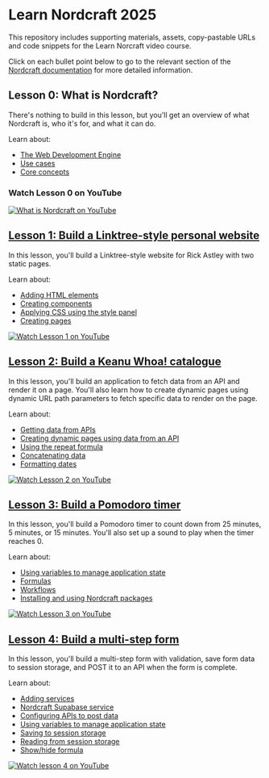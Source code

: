 # Learn Nordcraft 2025

This repository includes supporting materials, assets, copy-pastable URLs and code snippets for the Learn Norcraft video course.

Click on each bullet point below to go to the relevant section of the [Nordcraft documentation](https://docs.nordcraft.com) for more detailed information.

## Lesson 0: What is Nordcraft?

There's nothing to build in this lesson, but you'll get an overview of what Nordcraft is, who it's for, and what it can do.

Learn about:

- [The Web Development Engine](https://docs.nordcraft.com/about)
- [Use cases](https://docs.nordcraft.com/use-cases)
- [Core concepts](https://docs.nordcraft.com/use-cases)

### Watch Lesson 0 on YouTube

[![What is Nordcraft on YouTube](https://img.youtube.com/vi/rbBwuc_M8Vc/0.jpg)](https://www.youtube.com/watch?v=rbBwuc_M8Vc)

## [Lesson 1: Build a Linktree-style personal website](/lesson-1)

In this lesson, you'll build a Linktree-style website for Rick Astley with two static pages.

Learn about:

- [Adding HTML elements](https://docs.nordcraft.com/the-editor/element-tree)
- [Creating components](https://docs.nordcraft.com/components/create-a-component)
- [Applying CSS using the style panel](https://docs.nordcraft.com/styling/styles-and-layout)
- [Creating pages](https://docs.nordcraft.com/pages/create-a-page)

[![Watch Lesson 1 on YouTube](https://img.youtube.com/vi/3U0UVetAQNc/0.jpg)](https://www.youtube.com/watch?v=3U0UVetAQNc)

## [Lesson 2: Build a Keanu Whoa! catalogue](/lesson-2)

In this lesson, you'll build an application to fetch data from an API and render it on a page. You'll also learn how to create dynamic pages using dynamic URL path parameters to fetch specific data to render on the page.

Learn about:

- [Getting data from APIs](https://docs.nordcraft.com/connecting-data/working-with-apis)
- [Creating dynamic pages using data from an API](https://docs.nordcraft.com/pages/static-and-dynamic#dynamic-pages)
- [Using the repeat formula](https://docs.nordcraft.com/formulas/repeat-formula#repeat-formula)
- [Concatenating data](https://docs.nordcraft.com/references/formulas#concatenate)
- [Formatting dates](https://docs.nordcraft.com/references/formulas#format-date)

[![Watch Lesson 2 on YouTube](https://img.youtube.com/vi/ZhlM7Pw5Njg/0.jpg)](https://www.youtube.com/watch?v=ZhlM7Pw5Njg)

## [Lesson 3: Build a Pomodoro timer](/lesson-3)

In this lesson, you'll build a Pomodoro timer to count down from 25 minutes, 5 minutes, or 15 minutes. You'll also set up a sound to play when the timer reaches 0.

Learn about:

- [Using variables to manage application state](https://docs.nordcraft.com/variables/overview)
- [Formulas](https://docs.nordcraft.com/formulas/overview)
- [Workflows](https://docs.nordcraft.com/workflows/overview)
- [Installing and using Nordcraft packages](https://docs.nordcraft.com/packages/overview)

[![Watch Lesson 3 on YouTube](https://img.youtube.com/vi/YhECT8QWk60/0.jpg)](https://www.youtube.com/watch?v=YhECT8QWk60)

## [Lesson 4: Build a multi-step form](/lesson-4)

In this lesson, you'll build a multi-step form with validation, save form data to session storage, and POST it to an API when the form is complete.

Learn about:

- [Adding services](https://docs.nordcraft.com/connecting-data/services)
- [Nordcraft Supabase service](https://docs.nordcraft.com/connecting-data/services#supabase)
- [Configuring APIs to post data](https://docs.nordcraft.com/connecting-data/working-with-apis#configure-api-requests)
- [Using variables to manage application state](https://docs.nordcraft.com/variables/overview)
- [Saving to session storage](https://docs.nordcraft.com/references/actions#save-to-session-storage)
- [Reading from session storage](https://docs.nordcraft.com/references/formulas#get-from-session-storage)
- [Show/hide formula](https://docs.nordcraft.com/formulas/show-hide-formula#show-hide-formula)

[![Watch lesson 4 on YouTube](https://img.youtube.com/vi/0DS2xurcSdw/0.jpg)](https://www.youtube.com/watch?v=0DS2xurcSdw)
